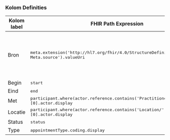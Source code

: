 ### Kolom Definities
<table class="grid">
<thead>
<th>Kolom label</th>
<th>FHIR Path Expression</th>
<th>FHIR Type</th>
<th>Zib element</th>
<th>Toelichting of regels</th>
</thead>
<tbody>
<tr>
<td>Bron</td>
<td><samp>meta.extension('http://hl7.org/fhir/4.0/StructureDefinition/extension-Meta.source').valueUri</samp></td>
<td><code>string</code></td>
<td>nvt</td>
<td>Lookup adhv uri (AGB-Z of OID) <code>&lt;adressering-base&gt;/Organization?identifier=&lt;.meta.tag.code&gt;</code> en gebruik dan <code>Organization.name</code></td>
</tr>
<tr>
<td>Begin</td>
<td><samp>start</samp></td>
<td><code>dateTime</code></td>
<td>BeginDatumTijd</td>
<td></td>
</tr>
<tr>
<td>Eind</td>
<td><samp>end</samp></td>
<td><code>dateTime</code></td>
<td>EindDatumTijd</td>
<td></td>
</tr>
<tr>
<td>Met</td>
<td><samp>participant.where(actor.reference.contains('Practitioner/'))[0].actor.display</samp></td>
<td><code>string</code></td>
<td>ContactMet::Zorgverlener</td>
<td></td>
</tr>
<tr>
<td>Locatie</td>
<td><samp>participant.where(actor.reference.contains('Location/'))[0].actor.display</samp></td>
<td><code>string</code></td>
<td>Locatie::Zorgaanbieder</td>
<td></td>
</tr>
<tr>
<td>Status</td>
<td><samp>status</samp></td>
<td><code>code</code></td>
<td>nvt</td>
<td></td>
</tr>
<tr>
<td>Type</td>
<td><samp>appointmentType.coding.display</samp></td>
<td><code>code</code></td>
<td>ContactType</td>
<td></td>
</tr>
</tbody>
</table>
